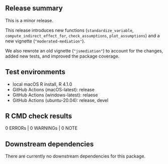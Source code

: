 ## Release summary

This is a minor release. 

This release introduces new functions (`standardize_variable`,
`compute_indirect_effect_for`, `check_assumptions`, `plot_assumptions`) and a
new vignette (`"moderated-mediation"`).

We also rewrote an old vignette (`"jsmediation"`) to account for the changes,
added new tests, and improved the package coverage.

## Test environments
* local macOS R install, R 4.1.0
* GitHub Actions (macOS-latest): release
* GitHub Actions (windows-latest): relaese
* GitHub Actions (ubuntu-20.04): release, devel

## R CMD check results

0 ERRORs | 0 WARNINGs | 0 NOTE

## Downstream dependencies

There are currently no downstream dependencies for this package.
